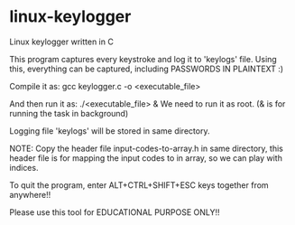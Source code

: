 # linux-keylogger
Linux keylogger written in C

This program captures every keystroke and log it to 'keylogs' file.
Using this, everything can be captured, including PASSWORDS IN PLAINTEXT :)

Compile it as:
gcc keylogger.c -o <executable_file>

And then run it as:
./<executable_file> &
We need to run it as root. 
(& is for running the task in background)

Logging file 'keylogs' will be stored in same directory.

NOTE: Copy the header file input-codes-to-array.h in same directory, this header file is for mapping the input codes to in array, so we can play with indices.

To quit the program, enter ALT+CTRL+SHIFT+ESC keys together from anywhere!!

Please use this tool for EDUCATIONAL PURPOSE ONLY!!
